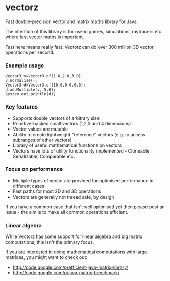 # vectorz

Fast double-precision vector and matrix maths library for Java.

The intention of this library is for use in games, simulations, raytracers etc. 
where fast vector maths is important. 

Fast here means really fast. Vectorz can do over 300 million 3D vector operations per second.

### Example usage

    Vector3 v=Vector3.of(1.0,2.0,3.0);		
    v.normalise();		
    Vector3 d=Vector3.of(10.0,0.0,0.0);		
    d.addMultiple(v, 5.0);
	System.out.println(d);	    

### Key features

 - Supports double vectors of arbitrary size
 - Primitive-backed small vectors (1,2,3 and 4 dimensions)
 - Vector values are mutable
 - Ability to create lightweight "reference" vectors (e.g. to access subranges of other vectors)
 - Library of useful mathematical functions on vectors
 - Vectors have lots of utility functionality implemented - Cloneable, Serializable, Comparable etc.

### Focus on performance

 - Multiple types of vector are provided for optimised performance in different cases
 - Fast paths for most 2D and 3D operations
 - Vectors are generally not thread safe, by design
 
If you have a common case that isn't well optimised yet then please post an issue - the aim is to make all common operations efficient.

### Linear algebra

While Vectorz has some support for linear algebra and big matrix computations, this isn't the primary focus. 

If you are interested in doing mathematical computations with large matrices, you might want to check out:

 - http://code.google.com/p/efficient-java-matrix-library/
 - http://code.google.com/p/java-matrix-benchmark/